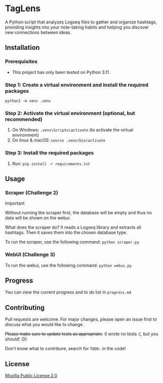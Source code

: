 # TagLens
 A Python script that analyzes Logseq files to gather and organize hashtags, providing insights into your note-taking habits and helping you discover new connections between ideas.

## Installation

### Prerequisites

* This project has only been tested on Python 3.11.

### Step 1: Create a virtual environment and install the required packages

`python3 -m venv .venv`

### Step 2: Activate the virtual environment (optional, but recommended)

1. On Windows: `.venv\Scripts\activate` (to activate the virtual environment)
2. On linux & macOS: `source .venv/bin/activate`

### Step 3: Install the required packages

1. Run: `pip install -r requirements.txt`

## Usage

### Scraper (Challenge 2)

> [!IMPORTANT]
> Without running the scraper first, the database will be empty and thus no data will be shown on the webui.

What does the scraper do? It reads a Logseq library and extracts all hashtags.
Then it saves them into the chosen database type.

To run the scraper, use the following command: `python scraper.py`

### WebUI (Challenge 3)

To run the webui, use the following command: `python webui.py`


## Progress

You can view the current progress and to do list in `progress.md`

## Contributing

Pull requests are welcome. For major changes, please open an issue first
to discuss what you would like to change.

~~Please make sure to update tests as appropriate.~~ (I wrote no tests :(, but you should! :D)

Don't know what to contribure, search for `TODO:` in the code!

## License

[Mozilla Public License 2.0](https://choosealicense.com/licenses/mpl-2.0/)